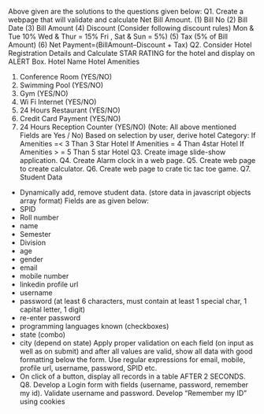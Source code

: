 Above given are the solutions to the questions given below:
Q1. Create a webpage that will validate and calculate Net Bill Amount.
(1) Bill No
(2) Bill Date
(3) Bill Amount
(4) Discount
(Consider following discount rules)
Mon & Tue 10%
Wed & Thur = 15%
Fri , Sat & Sun = 5%)
(5) Tax (5% of Bill Amount)
(6) Net Payment=(BillAmount–Discount + Tax)
Q2. Consider Hotel Registration Details and Calculate STAR RATING for the
hotel and display on ALERT Box.
Hotel Name
Hotel Amenities
1) Conference Room (YES/NO)
2) Swimming Pool (YES/NO)
3) Gym (YES/NO)
4) Wi Fi Internet (YES/NO)
5) 24 Hours Restaurant (YES/NO)
6) Credit Card Payment (YES/NO)
7) 24 Hours Reception Counter (YES/NO)
(Note: All above mentioned Fields are Yes / No)
Based on selection by user, derive hotel Category:
If Amenities =< 3 Than 3 Star Hotel
If Amenities = 4 Than 4star Hotel
If Amenities > = 5 Than 5 star Hotel
Q3. Create image slide-show application.
Q4. Create Alarm clock in a web page.
Q5. Create web page to create calculator.
Q6. Create web page to crate tic tac toe game.
Q7. Student Data
- Dynamically add, remove student data. (store data in javascript objects
array format) Fields are as given below:
- SPID
- Roll number
- name
- Semester
- Division
- age
- gender
- email
- mobile number
- linkedin profile url
- username
- password (at least 6 characters, must contain at least 1 special char, 1
capital letter, 1 digit)
- re-enter password
- programming languages known (checkboxes)
- state (combo)
- city (depend on state)
Apply proper validation on each field (on input as well as on submit) and
after all values are valid, show all data with good formatting below the form.
Use regular expressions for email, mobile, profile url, username, password,
SPID etc.
- On click of a button, display all records in a table AFTER 2 SECONDS.
Q8. Develop a Login form with fields (username, password, remember my id).
Validate username and password. Develop “Remember my ID” using
cookies
